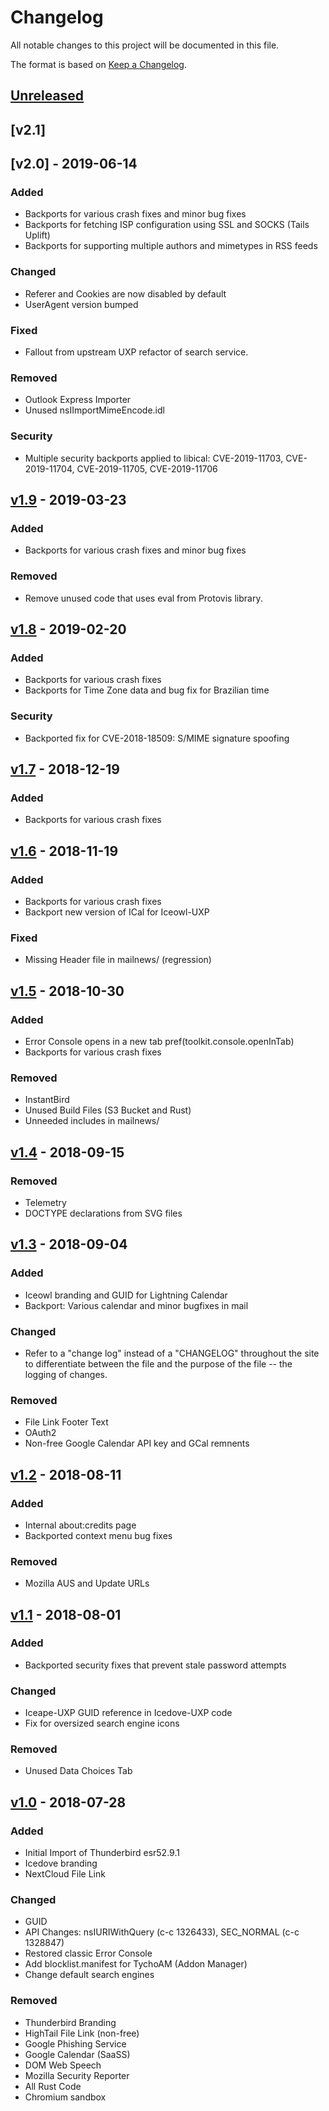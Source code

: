 # Changelog
All notable changes to this project will be documented in this file.

The format is based on [Keep a Changelog](https://keepachangelog.com/en/1.0.0/).

## [Unreleased]
## [v2.1]

## [v2.0] - 2019-06-14
### Added
- Backports for various crash fixes and minor bug fixes
- Backports for fetching ISP configuration using SSL and SOCKS (Tails Uplift)
- Backports for supporting multiple authors and mimetypes in RSS feeds

### Changed
- Referer and Cookies are now disabled by default
- UserAgent version bumped

### Fixed
- Fallout from upstream UXP refactor of search service.

### Removed
- Outlook Express Importer
- Unused nsIImportMimeEncode.idl

### Security
- Multiple security backports applied to libical: CVE-2019-11703, CVE-2019-11704, CVE-2019-11705, CVE-2019-11706

## [v1.9] - 2019-03-23
### Added
- Backports for various crash fixes and minor bug fixes

### Removed
- Remove unused code that uses eval from Protovis library.

## [v1.8] - 2019-02-20
### Added
- Backports for various crash fixes
- Backports for Time Zone data and bug fix for Brazilian time

### Security
- Backported fix for CVE-2018-18509: S/MIME signature spoofing

## [v1.7] - 2018-12-19
### Added
- Backports for various crash fixes

## [v1.6] - 2018-11-19
### Added
- Backports for various crash fixes
- Backport new version of ICal for Iceowl-UXP

### Fixed
- Missing Header file in mailnews/ (regression)

## [v1.5] - 2018-10-30
### Added
- Error Console opens in a new tab pref(toolkit.console.openInTab)
- Backports for various crash fixes

### Removed
- InstantBird
- Unused Build Files (S3 Bucket and Rust)
- Unneeded includes in mailnews/

## [v1.4] - 2018-09-15
### Removed
- Telemetry
- DOCTYPE declarations from SVG files

## [v1.3] - 2018-09-04
### Added
- Iceowl branding and GUID for Lightning Calendar
- Backport: Various calendar and minor bugfixes in mail

### Changed
- Refer to a "change log" instead of a "CHANGELOG" throughout the site
to differentiate between the file and the purpose of the file -- the
logging of changes.

### Removed
- File Link Footer Text
- OAuth2
- Non-free Google Calendar API key and GCal remnents

## [v1.2] - 2018-08-11
### Added
- Internal about:credits page
- Backported context menu bug fixes

### Removed
- Mozilla AUS and Update URLs

## [v1.1] - 2018-08-01
### Added
- Backported security fixes that prevent stale password attempts

### Changed
- Iceape-UXP GUID reference in Icedove-UXP code
- Fix for oversized search engine icons

### Removed
- Unused Data Choices Tab

## [v1.0] - 2018-07-28
### Added
- Initial Import of Thunderbird esr52.9.1
- Icedove branding
- NextCloud File Link

### Changed
- GUID
- API Changes: nsIURIWithQuery (c-c 1326433), SEC_NORMAL (c-c 1328847)
- Restored classic Error Console
- Add blocklist.manifest for TychoAM (Addon Manager)
- Change default search engines

### Removed
- Thunderbird Branding
- HighTail File Link (non-free)
- Google Phishing Service
- Google Calendar (SaaSS)
- DOM Web Speech
- Mozilla Security Reporter
- All Rust Code
- Chromium sandbox



[Unreleased]: https://git.hyperbola.info:50100/software/icedove-uxp.git/log/
[v1.0]: https://git.hyperbola.info:50100/software/icedove-uxp.git/tag/?h=v1.0
[v1.1]: https://git.hyperbola.info:50100/software/icedove-uxp.git/tag/?h=v1.1
[v1.2]: https://git.hyperbola.info:50100/software/icedove-uxp.git/tag/?h=v1.2
[v1.3]: https://git.hyperbola.info:50100/software/icedove-uxp.git/tag/?h=v1.3
[v1.4]: https://git.hyperbola.info:50100/software/icedove-uxp.git/tag/?h=v1.4
[v1.5]: https://git.hyperbola.info:50100/software/icedove-uxp.git/tag/?h=v1.5
[v1.6]: https://git.hyperbola.info:50100/software/icedove-uxp.git/tag/?h=v1.6
[v1.7]: https://git.hyperbola.info:50100/software/icedove-uxp.git/tag/?h=v1.7
[v1.8]: https://git.hyperbola.info:50100/software/icedove-uxp.git/tag/?h=v1.8
[v1.9]: https://git.hyperbola.info:50100/software/icedove-uxp.git/tag/?h=v1.9
